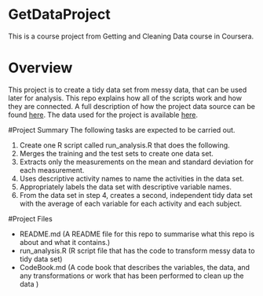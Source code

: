 # GetDataProject
This is a course project from Getting and Cleaning Data course in Coursera. 

# Overview
This project is to create a tidy data set from messy data, that can be used later for analysis. This repo explains how all of the scripts work and how they are connected.  A full description of how the project data source can be found [here](http://archive.ics.uci.edu/ml/datasets/Human+Activity+Recognition+Using+Smartphones). The data used for the project is available [here](https://d396qusza40orc.cloudfront.net/getdata%2Fprojectfiles%2FUCI%20HAR%20Dataset.zip). 

#Project Summary
The following tasks are expected to be carried out. 

<ol>
<li> Create one R script called run_analysis.R that does the following. </li>
<li> Merges the training and the test sets to create one data set. </li>
<li> Extracts only the measurements on the mean and standard deviation for each measurement. </li>
<li> Uses descriptive activity names to name the activities in the data set. </li>
<li> Appropriately labels the data set with descriptive variable names. </li>
<li> From the data set in step 4, creates a second, independent tidy data set with the average of each variable for each activity and each subject. </li>
</ol>

#Project Files
<ul>
<li> README.md (A README file for this repo to summarise what this repo is about and what it contains.) </li>
<li> run_analysis.R (R script file that has the code to transform messy data to tidy data set) </li>
<li> CodeBook.md (A code book that describes the variables, the data, and any transformations or work that has been performed to clean up the data ) </li>
